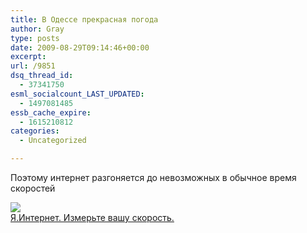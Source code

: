 ```yaml
---
title: В Одессе прекрасная погода
author: Gray
type: posts
date: 2009-08-29T09:14:46+00:00
excerpt:
url: /9851
dsq_thread_id:
  - 37341750
esml_socialcount_LAST_UPDATED:
  - 1497081485
essb_cache_expire:
  - 1615210812
categories:
  - Uncategorized

---
```








Поэтому интернет разгоняется до невозможных в обычное время скоростей

[<img src="http://inet.ya.ru/infoimages/horizontal/5353412/" border="0" />][1]  
[Я.Интернет. Измерьте вашу скорость.][1]

 [1]: http://inet.ya.ru/